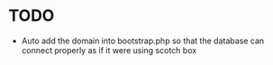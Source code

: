 # TODO

* Auto add the domain into bootstrap.php so that the database can connect properly as if it were using scotch box
